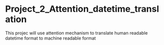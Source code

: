 # Project_2_Attention_datetime_translation
This projec will use attention mechanism to translate human readable datetime format to machine readable format
